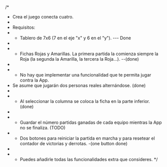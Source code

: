 
/*
 * Crea el juego conecta cuatro.
 *
 * Requisitos:
 * - Tablero de 7x6 (7 en el eje "x" y 6 en el "y"). --- Done
 * 
 * - Fichas Rojas y Amarillas. La primera partida la comienza siempre la Roja (la segunda la Amarilla, la tercera la Roja...). --(done)
 *   
 * - No hay que implementar una funcionalidad que te permita jugar contra la App.
 *   Se asume que jugarán dos personas reales alternándose. (done)
 *   
 * - Al seleccionar la columna se coloca la ficha en la parte inferior.(done)
 * 
 * - Guardar el número partidas ganadas de cada equipo mientras la App no se finaliza. (TODO)
 * - Dos botones para reiniciar la partida en marcha y para resetear el contador de victorias y derrotas. -(one button done)
 * 
 * - Puedes añadirle todas las funcionalidades extra que consideres.
 */


